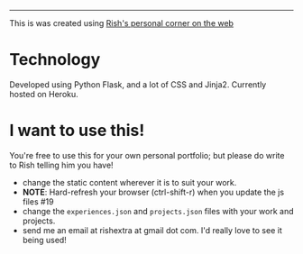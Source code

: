 ----

This is was created using [ Rish's personal corner on the web](http://rish.space)

# Technology

Developed using Python Flask, and a lot of CSS and Jinja2.
Currently hosted on Heroku. 


# I want to use this!

You're free to use this for your own personal portfolio; but please do write to Rish telling him you have!
 
 - change the static content wherever it is to suit your work.
 - **NOTE**: Hard-refresh your browser (ctrl-shift-r) when you update the js files #19
 - change the `experiences.json` and `projects.json` files with your work and projects. 
 - send me an email at rishextra at gmail dot com. I'd really love to see it being used!
